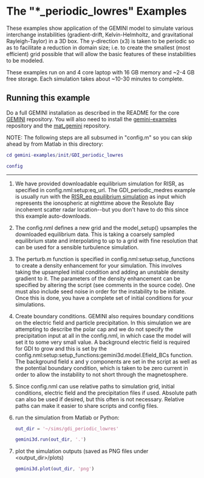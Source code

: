 # The "*\_periodic\_lowres" Examples

These examples show application of the GEMINI model to simulate various interchange instabilities (gradient-drift, Kelvin-Helmholtz, and gravitational Rayleigh-Taylor) in a 3D box.  The y-direction (x3) is taken to be periodic so as to facilitate a reduction in domain size; i.e.  to create the smallest (most efficient) grid possible that will allow the basic features of these instabilities to be modeled.  

These examples run on and 4 core laptop with 16 GB memory and ~2-4 GB free storage.  Each simulation takes about ~10-30 minutes to complete.  

## Running this example

Do a full GEMINI installation as described in the README for the core [GEMINI](https://github.com/gemini3d/gemini) repository.
You will also need to install the [gemini-examples](https://github.com/gemini3d/gemini-examples) repository and the
[mat_gemini](https://github.com/gemini3d/pygemini) repository.


NOTE: The following steps are all subsumed in "config.m" so you can skip ahead by from Matlab in this directory:

```matlab
cd gemini-examples/init/GDI_periodic_lowres

config
```

---

1. We have provided downloadable equilibrium simulation for RISR, as specified in config.nml:setup:eq_url.  The GDI\_periodic\_medres example is usually run with the [RISR_eq equilibrium simulation](./init/RISR_eq) as input which represents the ionospheric at nighttime above the Resolute Bay incoherent scatter radar location--but you don't have to do this since this example auto-downloads.

2. The config.nml defines a new grid and the model_setup() upsamples the downloaded equilibrium data.  This is taking a coarsely sampled equilibrium state and interpolating to up to a grid with fine resolution that can be used for a sensible turbulence simulation.

3. The perturb.m function is specified in config.nml:setup:setup_functions to create a density enhancement for your simulation. This involves taking the upsampled initial condition and adding an unstable density gradient to it.  The parameters of the density enhancement can be specified by altering the script (see comments in the source code).  One must also include seed noise in order for the instability to be initiate.  Once this is done, you have a complete set of initial conditions for your simulations.

4. Create boundary conditions.  GEMINI also requires boundary conditions on the electric field and particle precipitation.  In this simulation we are attempting to describe the polar cap and we do not specify the precipitation input at all in the config.nml, in which case the model will set it to some very small value.  A background electric field is required for GDI to grow and this is set by the config.nml:setup:setup_functions:gemini3d.model.Efield_BCs function.  The background field x and y components are set in the script as well as the potential boundary condition, which is taken to be zero current in order to allow the instability to not short through the magnetosphere.

5. Since config.nml can use relative paths to simulation grid, initial conditions, electric field and the precipitation files if used. Absolute path can also be used if desired, but this often is not necessary. Relative paths can make it easier to share scripts and config files.

6. run the simulation from Matlab or Python:

    ```matlab
    out_dir = '~/sims/gdi_periodic_lowres'

    gemini3d.run(out_dir, '.')
    ```

8. plot the simulation outputs (saved as PNG files under <output_dir>/plots)

    ```matlab
    gemini3d.plot(out_dir, 'png')
    ```
